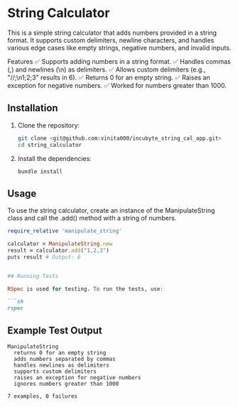 # String Calculator

This is a simple string calculator that adds numbers provided in a string format. It supports custom delimiters, newline characters, and handles various edge cases like empty strings, negative numbers, and invalid inputs.

  Features
    ✅ Supports adding numbers in a string format.
    ✅ Handles commas (,) and newlines (\n) as delimiters.
    ✅ Allows custom delimiters (e.g., "//;\n1;2;3" results in 6).
    ✅ Returns 0 for an empty string.
    ✅ Raises an exception for negative numbers.
    ✅ Worked for numbers greater than 1000.

## Installation

1. Clone the repository:
    ```sh
    git clone <git@github.com:vinita000/incubyte_string_cal_app.git>
    cd string_calculator
    ```

2. Install the dependencies:
    ```sh
    bundle install
    ```

## Usage

To use the string calculator, create an instance of the ManipulateString class and call the .add() method with a string of numbers.

```rb
require_relative 'manipulate_string'

calculator = ManipulateString.new
result = calculator.add("1,2,3")
puts result # Output: 6


## Running Tests

RSpec is used for testing. To run the tests, use:

```sh
rspec
```

## Example Test Output

```
ManipulateString
  returns 0 for an empty string
  adds numbers separated by commas
  handles newlines as delimiters
  supports custom delimiters
  raises an exception for negative numbers
  ignores numbers greater than 1000

7 examples, 0 failures
```
